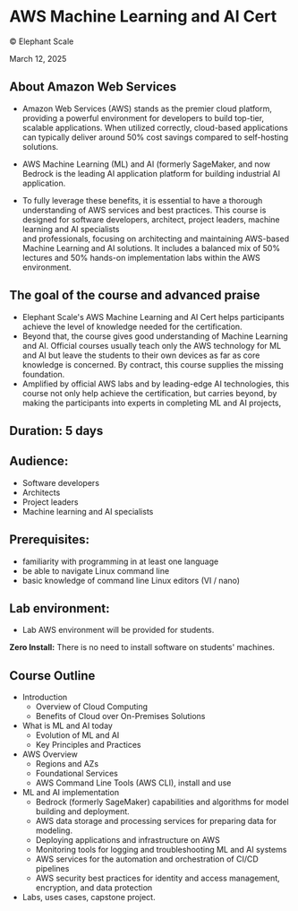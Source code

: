 # AWS Machine Learning and AI Cert

© Elephant Scale

March 12, 2025

## About Amazon Web Services

* Amazon Web Services (AWS) stands as the premier cloud platform, providing a powerful environment for developers to build top-tier, scalable applications. When utilized correctly, cloud-based
applications can typically deliver around 50% cost savings compared to self-hosting solutions.

* AWS Machine Learning (ML) and AI (formerly SageMaker, and now Bedrock is the leading AI application platform for building industrial AI application.

* To fully leverage these benefits, it is essential to have a thorough understanding of AWS services and best practices. This course is designed for software developers, architect, project leaders, machine learning and AI specialists  
and professionals, focusing on architecting and maintaining AWS-based Machine Learning and AI solutions. It includes a balanced mix of 50% lectures and 50% hands-on implementation labs within the AWS environment.

## The goal of the course and advanced praise

* Elephant Scale's AWS Machine Learning and AI Cert helps participants achieve the level of knowledge needed for the certification.
* Beyond that, the course gives good understanding of Machine Learning and AI. Official courses usually teach only the AWS technology for ML and AI but leave the students to their own devices as far as core knowledge is concerned. By contract, this course supplies the missing foundation.
* Amplified by official AWS labs and by leading-edge AI technologies, this course not only help achieve the certification, but carries beyond, by making the participants into experts in completing ML and AI projects,

## Duration: 5 days

## Audience: 
* Software developers
* Architects
* Project leaders
* Machine learning and AI specialists

## Prerequisites:

* familiarity with programming in at least one language
* be able to navigate Linux command line
* basic knowledge of command line Linux editors (VI / nano)

## Lab environment:

* Lab AWS environment will be provided for students.

**Zero Install:** There is no need to install software on students' machines.

## Course Outline

* Introduction
   - Overview of Cloud Computing
   - Benefits of Cloud over On-Premises Solutions
* What is ML and AI today
   - Evolution of ML and AI
   - Key Principles and Practices
* AWS Overview
   - Regions and AZs
   - Foundational Services
   - AWS Command Line Tools (AWS CLI), install and use
* ML and AI implementation
   - Bedrock (formerly SageMaker) capabilities and algorithms for model building and deployment.
   - AWS data storage and processing services for preparing data for modeling.
   - Deploying applications and infrastructure on AWS
   - Monitoring tools for logging and troubleshooting ML and AI systems
   - AWS services for the automation and orchestration of CI/CD pipelines
   - AWS security best practices for identity and access management, encryption, and data protection 
* Labs, uses cases, capstone project.
